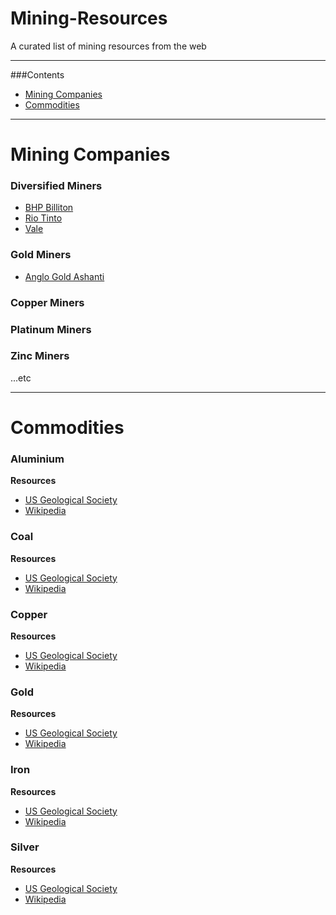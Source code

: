 Mining-Resources
================

A curated list of mining resources from the web

---
###Contents
* [Mining Companies](#mining-companies) 
* [Commodities](#commodities)

---



Mining Companies
=====

### Diversified Miners
* [BHP Billiton](http://bhpbilliton.com)
* [Rio Tinto](http://riotinto.com)
* [Vale](http://vale.com)


### Gold Miners
* [Anglo Gold Ashanti](http://anglogoldashanti.com/)

### Copper Miners

### Platinum Miners

### Zinc Miners

...etc

---
Commodities
===

### Aluminium 

**Resources**

* [US Geological Society](http://minerals.usgs.gov/minerals/pubs/commodity/aluminum/mcs-2014-alumi.pdf)
* [Wikipedia](http://en.wikipedia.org/wiki/Aluminium)

### Coal

**Resources**

* [US Geological Society](http://minerals.usgs.gov/minerals/pubs/commodity/coal/mcs-2014-coal.pdf)
* [Wikipedia](http://en.wikipedia.org/wiki/Coal)

### Copper

**Resources**

* [US Geological Society](http://minerals.usgs.gov/minerals/pubs/commodity/copper/mcs-2014-coppe.pdf)
* [Wikipedia](http://en.wikipedia.org/wiki/Copper)


### Gold

**Resources**

* [US Geological Society](http://minerals.usgs.gov/minerals/pubs/commodity/gold/mcs-2014-gold.pdf)
* [Wikipedia](http://en.wikipedia.org/wiki/Gold)

### Iron

**Resources**

* [US Geological Society](http://minerals.usgs.gov/minerals/pubs/commodity/iron_ore/mcs-2014-feore.pdf)
* [Wikipedia](http://en.wikipedia.org/wiki/Iron_Ore)

### Silver

**Resources**

* [US Geological Society](http://minerals.usgs.gov/minerals/pubs/commodity/silver/mcs-2014-silve.pdf)
* [Wikipedia](http://en.wikipedia.org/wiki/Silver)


